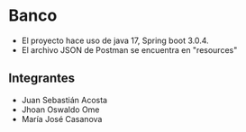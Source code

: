 # Banco 
* El proyecto hace uso de java 17, Spring boot 3.0.4. 
* El archivo JSON de Postman se encuentra en "resources"
## Integrantes
* Juan Sebastián Acosta
* Jhoan Oswaldo Ome
* María José Casanova
